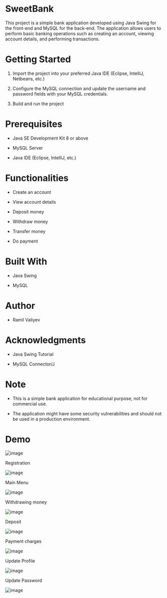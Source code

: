 # SweetBank
This project is a simple bank application developed using Java Swing for the front-end and MySQL for the back-end. The application allows users to perform basic banking operations such as creating an account, viewing account details, and performing transactions.

# Getting Started

1.	Import the project into your preferred Java IDE (Eclipse, IntelliJ, Netbeans, etc.)

2.	Configure the MySQL connection and update the username and password fields with your MySQL credentials.

3.	Build and run the project

# Prerequisites

*	Java SE Development Kit 8 or above

*	MySQL Server

*	Java IDE (Eclipse, IntelliJ, etc.)

# Functionalities

*	Create an account

*	View account details

*	Deposit money

*	Withdraw money

*	Transfer money

*	Do payment

# Built With

*	Java Swing

*	MySQL

# Author

*	Ramil Valiyev

# Acknowledgments

*	Java Swing Tutorial

*	MySQL Connector/J

# Note

*	This is a simple bank application for educational purpose, not for commercial use.

*	The application might have some security vulnerabilities and should not be used in a production environment.

# Demo

![image](https://user-images.githubusercontent.com/98059442/215259953-0879b8e8-bd1f-41b2-8090-9c90d9489ce0.png)

Registration

![image](https://user-images.githubusercontent.com/98059442/215259986-88268881-aef4-4661-a403-f9f452ff67fa.png)

Main Menu

![image](https://user-images.githubusercontent.com/98059442/215260007-8b1eed0d-32bc-407f-9d51-1d9ece134682.png)

Withdrawing money

![image](https://user-images.githubusercontent.com/98059442/215260028-76ded08b-afaf-4287-b018-3ba428922dcd.png)

Deposit

![image](https://user-images.githubusercontent.com/98059442/215260036-97e71dd0-c63d-4f62-bab0-b0bb70564cc7.png)

Payment charges

![image](https://user-images.githubusercontent.com/98059442/215260058-b72fbdc3-6449-4a44-a8e5-6a2dde15b5ad.png)

Update Profile

![image](https://user-images.githubusercontent.com/98059442/215260086-fe9afca2-c5fb-4816-a919-942f3705b3a0.png)

Update Password

![image](https://user-images.githubusercontent.com/98059442/215260098-39884016-d5d5-4ee6-a6a7-24396cc48491.png)
